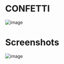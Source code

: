 # CONFETTI

![image](https://user-images.githubusercontent.com/72864817/197387148-8ec93d13-179e-4d15-852f-baf0aab7b899.png)

# Screenshots

![image](https://user-images.githubusercontent.com/72864817/197387223-006bb5aa-0716-40c9-9cd0-ec5ce3dc29cd.png)